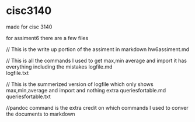 cisc3140
========

made for cisc 3140

for assiment6 there are a few files

// This is the write up portion of the assiment in markdown
hw6assiment.md

// This is all the commands I used to get max,min average and import it
has everything including the mistakes logfile.md\
logfile.txt

// This is the summerized version of logfile which only shows
max,min,average and import and nothing extra queriesfortable.md
queriesfortable.txt

//pandoc command is the extra credit on which commands I used to conver the documents to markdown

